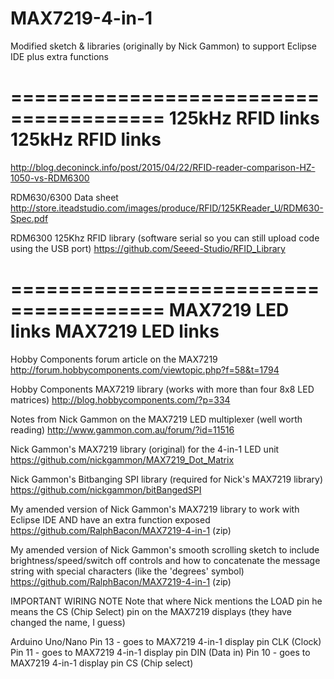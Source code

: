 # MAX7219-4-in-1
Modified sketch & libraries (originally by Nick Gammon) to support Eclipse IDE plus extra functions

=======================================
125kHz RFID links     125kHz RFID links  
=======================================

http://blog.deconinck.info/post/2015/04/22/RFID-reader-comparison-HZ-1050-vs-RDM6300

RDM630/6300 Data sheet
http://store.iteadstudio.com/images/produce/RFID/125KReader_U/RDM630-Spec.pdf

RDM6300 125Khz RFID library (software serial so you can still upload code using the USB port)
https://github.com/Seeed-Studio/RFID_Library


=======================================
MAX7219 LED links     MAX7219 LED links  
=======================================

Hobby Components forum article on the MAX7219
http://forum.hobbycomponents.com/viewtopic.php?f=58&t=1794

Hobby Components MAX7219 library (works with more than four 8x8 LED matrices)
http://blog.hobbycomponents.com/?p=334

Notes from Nick Gammon on the MAX7219 LED multiplexer (well worth reading)
http://www.gammon.com.au/forum/?id=11516

Nick Gammon's MAX7219 library (original) for the 4-in-1 LED unit
https://github.com/nickgammon/MAX7219_Dot_Matrix

Nick Gammon's Bitbanging SPI library (required for Nick's MAX7219 library)
https://github.com/nickgammon/bitBangedSPI

My amended version of Nick Gammon's MAX7219 library to work with Eclipse IDE AND have an extra function exposed
https://github.com/RalphBacon/MAX7219-4-in-1 (zip)

My amended version of Nick Gammon's smooth scrolling sketch to include brightness/speed/switch off controls
and how to concatenate the message string with special characters (like the 'degrees' symbol)
https://github.com/RalphBacon/MAX7219-4-in-1 (zip)

IMPORTANT WIRING NOTE
Note that where Nick mentions the LOAD pin he means the CS (Chip Select) pin on the MAX7219 displays (they have changed the name, I guess)

Arduino Uno/Nano
Pin 13 - goes to MAX7219 4-in-1 display pin CLK (Clock)
Pin 11 - goes to MAX7219 4-in-1 display pin DIN (Data in)
Pin 10 - goes to MAX7219 4-in-1 display pin CS (Chip select)
